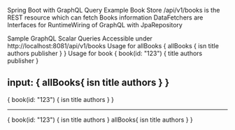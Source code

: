 Spring Boot with GraphQL Query Example
Book Store
/api/v1/books is the REST resource which can fetch Books information
DataFetchers are Interfaces for RuntimeWiring of GraphQL with JpaRepository

Sample GraphQL Scalar Queries
Accessible under http://localhost:8081/api/v1/books
Usage for allBooks { allBooks { isn title authors publisher } }
Usage for book { book(id: "123") { title authors publisher }


input:
{
    allBooks{
    	isn
    	title
    	authors
    }
}
---
{
    book(id: "123")
    {
    	isn
    	title
    	authors
    }
}

----

{
    book(id: "123")
    {
    	isn
    	title
    	authors
    }
    allBooks{
    	isn
    	title
    	authors
    }
}

